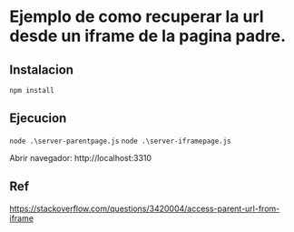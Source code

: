 # Ejemplo de como recuperar la url desde un iframe de la pagina padre.
## Instalacion
`npm install`
## Ejecucion
`node .\server-parentpage.js`
`node .\server-iframepage.js`

Abrir navegador: http://localhost:3310

## Ref
https://stackoverflow.com/questions/3420004/access-parent-url-from-iframe